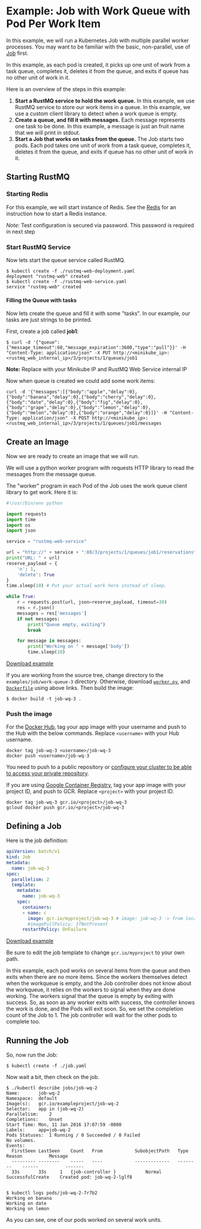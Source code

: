 # Example: Job with Work Queue with Pod Per Work Item

In this example, we will run a Kubernetes Job with multiple parallel
worker processes.  You may want to be familiar with the basic,
non-parallel, use of [Job](https://kubernetes.io/docs/concepts/workloads/controllers/jobs-run-to-completion/) first.

In this example, as each pod is created, it picks up one unit of work
from a task queue, completes it, deletes it from the queue, and exits if queue has no other unit of work in it.

Here is an overview of the steps in this example:

1. **Start a RustMQ service to hold the work queue.**  In this example, we use RustMQ service to store our work items in a queue. In this example, we use a custom client library to detect when a work queue is empty.
1. **Create a queue, and fill it with messages.**  Each message represents one task to be done.  In
  this example, a message is just an fruit name that we will print in stdout.
1. **Start a Job that works on tasks from the queue.**  The Job starts two pods. Each pod takes one unit of work from a task queue, completes it, deletes it from the queue, and exits if queue has no other unit of work in it.

## Starting RustMQ

### Starting Redis

For this example, we will start instance of Redis.
See the [Redis](https://hub.kubeapps.com/charts/stable/redis) for an instruction how to start a Redis instance.

*Note:* Test configuration is secured via password. This password is required in next step

### Start RustMQ Service

Now lets start the queue service called RustMQ.

```console
$ kubectl create -f ./rustmq-web-deployment.yaml
deployment "rustmq-web" created
$ kubectl create -f ./rustmq-web-service.yaml
service "rustmq-web" created
```

#### Filling the Queue with tasks

Now lets create the queue and fill it with some "tasks". In our example, our tasks are just strings to be printed.

First, create a job called **job1**:

```console
$ curl -d '{"queue":{"message_timeout":60,"message_expiration":3600,"type":"pull"}}' -H "Content-Type: application/json" -X PUT http://<minikube_ip>:<rustmq_web_internal_ip>/3/projects/1/queues/job1
```

**Note:** Replace with your Minikube IP and RustMQ Web Service internal IP

Now when queue is created we could add some work items:

```console
curl -d '{"messages":[{"body":"apple","delay":0},{"body":"banana","delay":0},{"body":"cherry","delay":0},{"body":"date","delay":0},{"body":"fig","delay":0},{"body":"grape","delay":0},{"body":"lemon","delay":0},{"body":"melon","delay":0},{"body":"orange","delay":0}]}' -H "Content-Type: application/json" -X POST http://<minikube_ip>:<rustmq_web_internal_ip>/3/projects/1/queues/job1/messages
```

## Create an Image

Now we are ready to create an image that we will run.

We will use a python worker program with requests HTTP library to read the messages from the message queue.

The "worker" program in each Pod of the Job uses the work queue
client library to get work.  Here it is:

<!-- BEGIN MUNGE: EXAMPLE worker.py -->

```python
#!/usr/bin/env python

import requests
import time
import os
import json

service = "rustmq-web-service"

url = "http://" + service + ":80/3/projects/1/queues/job1/reservations"
print("URL: " + url)
reserve_payload = {
    'n': 1,
    'delete': True
}
time.sleep(10) # Put your actual work here instead of sleep.

while True:
    r = requests.post(url, json=reserve_payload, timeout=30)
    res = r.json()
    messages = res['messages']
    if not messages:
        print("Queue empty, exiting")
        break

    for message in messages:
        print("Working on " + message['body'])
        time.sleep(10)
```

[Download example](worker.py?raw=true)
<!-- END MUNGE: EXAMPLE worker.py -->

If you are working from the source tree,
change directory to the `examples/job/work-queue-3` directory.
Otherwise, download [`worker.py`](worker.py?raw=true), and [`Dockerfile`](Dockerfile?raw=true)
using above links. Then build the image:

```console
$ docker build -t job-wq-3 .
```

### Push the image

For the [Docker Hub](https://hub.docker.com/), tag your app image with
your username and push to the Hub with the below commands. Replace
`<username>` with your Hub username.

```
docker tag job-wq-3 <username>/job-wq-3
docker push <username>/job-wq-3
```

You need to push to a public repository or [configure your cluster to be able to access
your private repository](../../../docs/user-guide/images.md).

If you are using [Google Container
Registry](https://cloud.google.com/tools/container-registry/), tag
your app image with your project ID, and push to GCR. Replace
`<project>` with your project ID.

```
docker tag job-wq-3 gcr.io/<project>/job-wq-3
gcloud docker push gcr.io/<project>/job-wq-3
```


## Defining a Job

Here is the job definition:


<!-- BEGIN MUNGE: EXAMPLE job.yaml -->

```yaml
apiVersion: batch/v1
kind: Job
metadata:
  name: job-wq-3
spec:
  parallelism: 2
  template:
    metadata:
      name: job-wq-3
    spec:
      containers:
      - name: c
        image: gcr.io/myproject/job-wq-3 # image: job-wq-3 -> from local Docker rigistry
        #imagePullPolicy: IfNotPresent
      restartPolicy: OnFailure
```

[Download example](job.yaml?raw=true)
<!-- END MUNGE: EXAMPLE job.yaml -->

Be sure to edit the job template to
change `gcr.io/myproject` to your own path.

In this example, each pod works on several items from the queue and then exits when there are no more items.
Since the workers themselves detect when the workqueue is empty, and the Job controller does not
know about the workqueue, it relies on the workers to signal when they are done working.
The workers signal that the queue is empty by exiting with success.  So, as soon as any worker
exits with success, the controller knows the work is done, and the Pods will exit soon.
So, we set the completion count of the Job to 1.  The job controller will wait for the other pods to complete
too.


## Running the Job

So, now run the Job:

```console
$ kubectl create -f ./job.yaml
```

Now wait a bit, then check on the job.

```console
$ ./kubectl describe jobs/job-wq-2
Name:		job-wq-2
Namespace:	default
Image(s):	gcr.io/exampleproject/job-wq-2
Selector:	app in (job-wq-2)
Parallelism:	2
Completions:	Unset
Start Time:	Mon, 11 Jan 2016 17:07:59 -0800
Labels:		app=job-wq-2
Pods Statuses:	1 Running / 0 Succeeded / 0 Failed
No volumes.
Events:
  FirstSeen	LastSeen	Count	From			SubobjectPath	Type		Reason			Message
  ---------	--------	-----	----			-------------	--------	------			-------
  33s		33s		1	{job-controller }			Normal		SuccessfulCreate	Created pod: job-wq-2-lglf8


$ kubectl logs pods/job-wq-2-7r7b2
Working on banana
Working on date
Working on lemon
```

As you can see, one of our pods worked on several work units.
